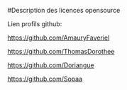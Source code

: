 #Description des licences opensource

Lien profils github:


https://github.com/AmauryFaveriel

https://github.com/ThomasDorothee

https://github.com/Doriangue

https://github.com/Sopaa
